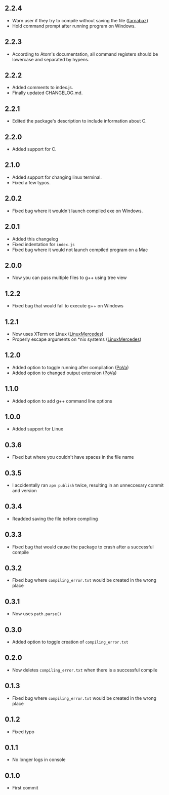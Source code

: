 ## 2.2.4
* Warn user if they try to compile without saving the file ([farnabaz](https://github.com/farnabaz))
* Hold command prompt after running program on Windows.

## 2.2.3
* According to Atom's documentation, all command registers should be lowercase and separated by hypens.

## 2.2.2
* Added comments to index.js.
* Finally updated CHANGELOG.md.

## 2.2.1
* Edited the package's description to include information about C.

## 2.2.0
* Added support for C.

## 2.1.0
* Added support for changing linux terminal.
* Fixed a few typos.

## 2.0.2
* Fixed bug where it wouldn't launch compiled exe on Windows.

## 2.0.1
* Added this changelog
* Fixed indentation for `index.js`
* Fixed bug where it would not launch compiled program on a Mac

## 2.0.0
* Now you can pass multiple files to g++ using tree view

## 1.2.2
* Fixed bug that would fail to execute g++ on Windows

## 1.2.1
* Now uses XTerm on Linux ([LinuxMercedes](https://github.com/LinuxMercedes))
* Properly escape arguments on \*nix systems ([LinuxMercedes](https://github.com/LinuxMercedes))

## 1.2.0
* Added option to toggle running after compilation ([PoVa](https://github.com/PoVa))
* Added option to changed output extension ([PoVa](https://github.com/PoVa))

## 1.1.0
* Added option to add g++ command line options

## 1.0.0
* Added support for Linux

## 0.3.6
* Fixed but where you couldn't have spaces in the file name

## 0.3.5
* I accidentally ran `apm publish` twice, resulting in an unneccesary commit and version

## 0.3.4
* Readded saving the file before compiling

## 0.3.3
* Fixed bug that would cause the package to crash after a successful compile

## 0.3.2
* Fixed bug where `compiling_error.txt` would be created in the wrong place

## 0.3.1
* Now uses `path.parse()`

## 0.3.0
* Added option to toggle creation of `compiling_error.txt`

## 0.2.0
* Now deletes `compiling_error.txt` when there is a successful compile

## 0.1.3
* Fixed bug where `compiling_error.txt` would be created in the wrong place

## 0.1.2
* Fixed typo

## 0.1.1
* No longer logs in console

## 0.1.0
* First commit
